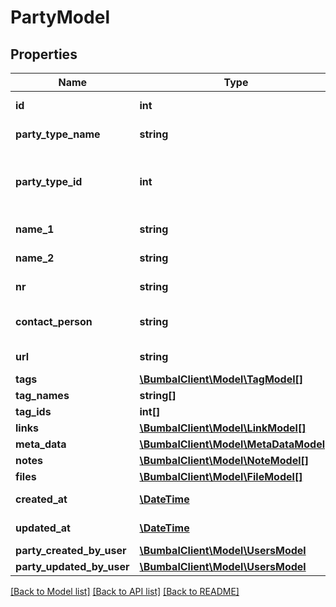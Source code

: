# PartyModel

## Properties
Name | Type | Description | Notes
------------ | ------------- | ------------- | -------------
**id** | **int** | Unique Identifier | [optional] 
**party_type_name** | **string** | Type of this party | [optional] 
**party_type_id** | **int** | PartyTypeID of this party. 2 &#x3D; contractor, 3 &#x3D; booking | [optional] 
**name_1** | **string** | Name 1 for party | [optional] 
**name_2** | **string** | Name 2 for party | [optional] 
**nr** | **string** | Number of this party | [optional] 
**contact_person** | **string** | Contact person for party | [optional] 
**url** | **string** | Url for party website | [optional] 
**tags** | [**\BumbalClient\Model\TagModel[]**](TagModel.md) |  | [optional] 
**tag_names** | **string[]** | Tag names | [optional] 
**tag_ids** | **int[]** | Tag ids | [optional] 
**links** | [**\BumbalClient\Model\LinkModel[]**](LinkModel.md) |  | [optional] 
**meta_data** | [**\BumbalClient\Model\MetaDataModel[]**](MetaDataModel.md) |  | [optional] 
**notes** | [**\BumbalClient\Model\NoteModel[]**](NoteModel.md) |  | [optional] 
**files** | [**\BumbalClient\Model\FileModel[]**](FileModel.md) |  | [optional] 
**created_at** | [**\DateTime**](\DateTime.md) | created_at date time | [optional] 
**updated_at** | [**\DateTime**](\DateTime.md) | updated_at date time | [optional] 
**party_created_by_user** | [**\BumbalClient\Model\UsersModel**](UsersModel.md) |  | [optional] 
**party_updated_by_user** | [**\BumbalClient\Model\UsersModel**](UsersModel.md) |  | [optional] 

[[Back to Model list]](../README.md#documentation-for-models) [[Back to API list]](../README.md#documentation-for-api-endpoints) [[Back to README]](../README.md)


